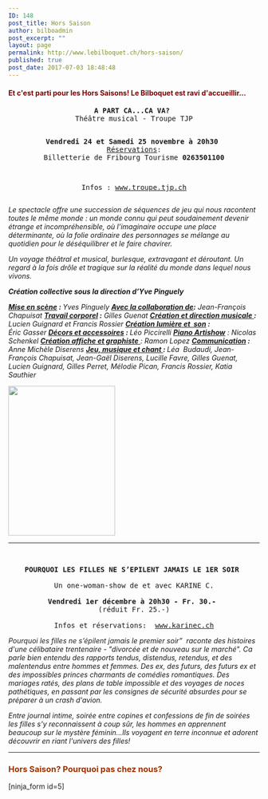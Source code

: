 ```yaml
---
ID: 148
post_title: Hors Saison
author: bilboadmin
post_excerpt: ""
layout: page
permalink: http://www.lebilboquet.ch/hors-saison/
published: true
post_date: 2017-07-03 18:48:48
---
```

<h4><span style="color: #800000;">Et c'est parti pour les Hors Saisons! Le Bilboquet est ravi d'accueillir...</span></h4>
<pre style="text-align: center;"><strong>A PART CA...CA VA?</strong> 
Théâtre musical - Troupe TJP

<strong>Vendredi 24 et Samedi 25 novembre à 20h30 </strong>
<span style="text-decoration: underline;">Réservations</span>: Billetterie de Fribourg Tourisme <strong>0263501100</strong>

Infos : <a href="http://www.troupe.tjp.ch">www.troupe.tjp.ch</a></pre>
<em>Le spectacle offre une succession de séquences de jeu qui nous racontent toutes le même monde : un monde connu qui peut soudainement devenir étrange et incompréhensible, où l’imaginaire occupe une place déterminante, où la folie ordinaire des personnages se mélange au quotidien pour le déséquilibrer et le faire chavirer.</em>

<em>Un voyage théâtral et musical, burlesque, extravagant et déroutant. Un regard à la fois drôle et tragique sur la réalité du monde dans lequel nous vivons.</em>

<em><strong>Création collective sous la direction d’Yve Pinguely</strong></em>

<em><strong><span style="text-decoration: underline;">Mise en scène</span> : </strong>Yves Pinguely <strong><span style="text-decoration: underline;">Avec la collaboration de</span>:</strong> Jean-François Chapuisat <strong><span style="text-decoration: underline;">Travail corporel</span> :</strong> Gilles Guenat <strong><span style="text-decoration: underline;">Création et direction musicale </span>:</strong> Lucien Guignard et Francis Rossier <strong><span style="text-decoration: underline;">Création lumière et  son</span> :</strong> Éric Gasser <strong><span style="text-decoration: underline;">Décors et accessoires</span> : </strong>Léo Piccirelli <span style="text-decoration: underline;"><strong>Piano Artishow</strong></span> : Nicolas Schenkel <span style="text-decoration: underline;"><strong>Création affiche et graphiste</strong> </span>: Ramon Lopez <strong><span style="text-decoration: underline;">Communication</span> :</strong> Anne Michèle Diserens <strong><span style="text-decoration: underline;">Jeu, musique et chant </span>: </strong>Léa  Budaudi, Jean-François Chapuisat, Jean-Gaël Diserens, Lucille Favre, Gilles Guenat, Lucien Guignard, Gilles Perret, Mélodie Pican, Francis Rossier, Katia Sauthier</em>

<img class="size-medium wp-image-376 aligncenter" src="http://www.lebilboquet.ch/wp-content/uploads/2017/07/Apartc¸a-Bilboquet-214x300.jpg" alt="" width="214" height="300" />

<hr />

&nbsp;
<pre style="text-align: center;"><strong>POURQUOI LES FILLES NE S’EPILENT JAMAIS LE 1ER SOIR</strong> 

Un one-woman-show de et avec KARINE C.

<strong>Vendredi 1er décembre à 20h30 - Fr. 30.-</strong> 
(réduit Fr. 25.-)

Infos et réservations:  <span style="color: #0000ff;"><a href="http://www.karinec.ch/" target="_blank" rel="noopener">www.karinec.ch</a></span></pre>
<div></div>
<em><span class="m_-1704944052066404990Apple-style-span"><span class="m_-1704944052066404990Apple-style-span" style="color: #232323;">Pourquoi les filles ne s’épilent jam</span></span>ais le premier soir”  raconte des histoires d'une célibataire trentenaire - "divorcée et de nouveau sur le marché". Ca parle bien entendu des rapports tendus, distendus, retendus, et des malentendus entre hommes et femmes. Des ex, des futurs, des futurs ex et des impossibles princes charmants de comédies romantiques. Des mariages ratés, des plans de table impossible et des voyages de noces pathétiques, en passant par les consignes de sécurité absurdes pour se préparer à un crash d'avion.</em>

<em>Entre journal intime, soirée entre copines et confessions de fin de soirées les filles s'y reconnaissent à coup sûr, les hommes en apprennent beaucoup sur le mystère féminin...Ils voyagent en terre inconnue et adorent découvrir en riant l'univers des filles!</em>

<hr />

<h3><span style="color: #993300;"><strong>Hors Saison? Pourquoi pas chez nous?</strong></span></h3>
[ninja_form id=5]